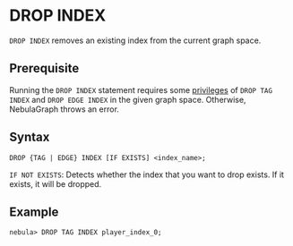 # DROP INDEX

`DROP INDEX` removes an existing index from the current graph space.

## Prerequisite

Running the `DROP INDEX` statement requires some [privileges](../../7.data-security/1.authentication/3.role-list.md) of `DROP TAG INDEX` and `DROP EDGE INDEX` in the given graph space. Otherwise, NebulaGraph throws an error.

## Syntax

```ngql
DROP {TAG | EDGE} INDEX [IF EXISTS] <index_name>;
```

`IF NOT EXISTS`: Detects whether the index that you want to drop exists. If it exists, it will be dropped.

## Example

```ngql
nebula> DROP TAG INDEX player_index_0;
```
